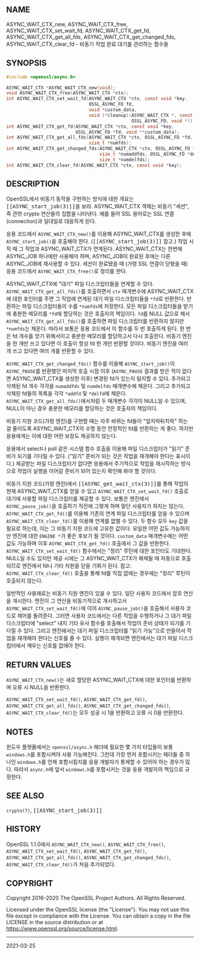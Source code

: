 ## NAME

ASYNC_WAIT_CTX_new, ASYNC_WAIT_CTX_free, ASYNC_WAIT_CTX_set_wait_fd, ASYNC_WAIT_CTX_get_fd, ASYNC_WAIT_CTX_get_all_fds, ASYNC_WAIT_CTX_get_changed_fds, ASYNC_WAIT_CTX_clear_fd - 비동기 작업 완료 대기를 관리하는 함수들

## SYNOPSIS

```c
#include <openssl/async.h>

ASYNC_WAIT_CTX *ASYNC_WAIT_CTX_new(void);
void ASYNC_WAIT_CTX_free(ASYNC_WAIT_CTX *ctx);
int ASYNC_WAIT_CTX_set_wait_fd(ASYNC_WAIT_CTX *ctx, const void *key,
                               OSSL_ASYNC_FD fd,
                               void *custom_data,
                               void (*cleanup)(ASYNC_WAIT_CTX *, const void *,
                                               OSSL_ASYNC_FD, void *));
int ASYNC_WAIT_CTX_get_fd(ASYNC_WAIT_CTX *ctx, const void *key,
                          OSSL_ASYNC_FD *fd, void **custom_data);
int ASYNC_WAIT_CTX_get_all_fds(ASYNC_WAIT_CTX *ctx, OSSL_ASYNC_FD *fd,
                               size_t *numfds);
int ASYNC_WAIT_CTX_get_changed_fds(ASYNC_WAIT_CTX *ctx, OSSL_ASYNC_FD *addfd,
                                   size_t *numaddfds, OSSL_ASYNC_FD *delfd,
                                   size_t *numdelfds);
int ASYNC_WAIT_CTX_clear_fd(ASYNC_WAIT_CTX *ctx, const void *key);
```

## DESCRIPTION

OpenSSL에서 비동기 동작을 구현하는 방식에 대한 개요는 <tt>[[ASYNC_start_job(3)]]</tt>을 보라. ASYNC_WAIT_CTX 객체는 비동기 "세션", 즉 관련 crypto 연산들의 집합을 나타낸다. 예를 들어 SSL 용어로는 SSL 연결(connection)과 일대일로 대응하게 된다.

응용 코드에서 `ASYNC_WAIT_CTX_new()`를 이용해 ASYNC_WAIT_CTX를 생성한 후에 `ASYNC_start_job()`을 호출해야 한다. (<tt>[[ASYNC_start_job(3)]]</tt> 참고.) 작업 시작 때 그 작업과 ASYNC_WAIT_CTX가 연계된다. ASYNC_WAIT_CTX는 한번에 ASYNC_JOB 하나에만 사용해야 하며, ASYNC_JOB이 완료된 후에는 다른 ASYNC_JOB에 재사용할 수 있다. 세션이 완료됐을 때 (가령 SSL 연결이 닫혔을 때) 응용 코드에서 `ASYNC_WAIT_CTX_free()`로 정리를 한다.

ASYNC_WAIT_CTX에 "대기" 파일 디스크립터들을 연계할 수 있다. `ASYNC_WAIT_CTX_get_all_fds()`를 호출하면서 `ctx` 매개변수에 ASYNC_WAIT_CTX에 대한 포인터를 주면 그 작업에 연계된 대기 파일 디스크립터들을 `*fd`로 반환한다. 반환하는 파일 디스크립터들의 수를 `*numfds`에 저장한다. 모든 파일 디스크립터들을 받기에 충분한 메모리를 `*fd`에 할당하는 것은 호출자의 책임이다. `fd`를 NULL 값으로 해서 `ASYNC_WAIT_CTX_get_all_fds()`를 호출하면 파일 디스크립터를 반환하지 않지만 `*numfds`는 채운다. 따라서 보통은 응용 코드에서 이 함수를 두 번 호출하게 된다. 한 번은 fd 개수를 얻기 위해서이고 충분한 메모리를 할당하고서 다시 호출한다. 비동기 엔진을 한 개만 쓰고 있다면 이 호출이 항상 fd 한 개만 반환할 것이다. 비동기 엔진을 여러 개 쓰고 있다면 여러 개를 반환할 수 있다.

`ASYNC_WAIT_CTX_get_changed_fds()` 함수를 이용해 `ASYNC_start_job()`이 `ASYNC_PAUSE`를 반환했던 마지막 호출 시점 이후 (`ASYNC_PAUSE` 결과를 받은 적이 없다면 ASYNC_WAIT_CTX를 생성한 이후) 변경된 fd가 있는지 탐지할 수 있다. 추가되고 삭제된 fd 개수 각각을 `numaddfds` 및 `numdelfds` 매개변수에 채운다. 그리고 추가되고 삭제된 fd들의 목록을 각각 `*addfd` 및 `*delfd`에 채운다. `ASYNC_WAIT_CTX_get_all_fds()`에서처럼 두 매개변수 각각이 NULL일 수 있으며, NULL이 아닌 경우 충분한 메모리를 할당하는 것은 호출자의 책임이다.

비동기 지원 코드(가령 엔진)를 구현할 때는 자주 바뀌는 fd들이 "엎치락뒤치락" 하는 걸 줄이도록 ASYNC_WAIT_CTX의 수명 동안 안정적인 fd를 반환하는 게 좋다. 하지만 응용에게는 이에 대한 어떤 보장도 제공하지 않는다.

응용에서 select나 poll 같은 시스템 함수 호출을 이용해 파일 디스크립터가 "읽기" 준비가 되기를 기다릴 수 있다. ("읽기" 준비가 되는 것은 작업을 재개해야 한다는 표시이다.) 제공받는 파일 디스크립터가 없다면 응용에서 주기적으로 작업을 재시작하는 방식으로 작업이 실행을 이어갈 준비가 되어 있는지 확인해 봐야 할 것이다.

비동기 지원 코드(가령 엔진)에서 <tt>[[ASYNC_get_wait_ctx(3)]]</tt>를 통해 작업의 현재 ASYNC_WAIT_CTX를 얻을 수 있고 `ASYNC_WAIT_CTX_set_wait_fd()` 호출로 대기에 사용할 파일 디스크립터를 제공할 수 있다. 보통은 엔진에서 `ASYNC_pause_job()`을 호출하기 직전에 그렇게 하며 말단 사용자가 하지는 않는다. `ASYNC_WAIT_CTX_get_fd()`를 이용해 기존의 연계 파일 디스크립터를 얻을 수 있으며 `ASYNC_WAIT_CTX_clear_fd()`를 이용해 연계를 없앨 수 있다. 두 함수 모두 `key` 값을 필요로 하는데, 이는 그 비동기 지원 코드에 고유한 값이다. 유일한 어떤 값도 가능하지만 엔진에 대한 `ENGINE *`가 좋은 후보가 될 것이다. `custom_data` 매개변수에는 어떤 값도 가능하며 이후 `ASYNC_WAIT_CTX_get_fd()` 호출에서 그 값을 반환한다. `ASYNC_WAIT_CTX_set_wait_fd()` 함수에서는 "정리" 루틴에 대한 포인터도 기대한다. NULL일 수도 있지만 제공 시에는 그 ASYNC_WAIT_CTX가 해제될 때 자동으로 호출되므로 엔진에서 fd나 기타 자원을 닫을 기회가 된다. 참고: `ASYNC_WAIT_CTX_clear_fd()` 호출을 통해 fd를 직접 없애는 경우에는 "정리" 루틴이 호출되지 않는다.

일반적인 사용례로는 비동기 지원 엔진이 있을 수 있다. 일단 사용자 코드에서 암호 연산을 개시한다. 엔진이 그 연산을 비동기적으로 개시하고서 `ASYNC_WAIT_CTX_set_wait_fd()`에 이어 `ASYNC_pause_job()`을 호출해서 사용자 코드로 제어를 돌려준다. 그러면 사용자 코드에서는 다른 작업을 수행하거나 그 대기 파일 디스크립터에 "select" 내지 기타 유사 함수를 호출해서 작업이 준비 상태가 되기를 기다릴 수 있다. 그리고 엔진에서는 대기 파일 디스크립터를 "읽기 가능"으로 만들어서 작업을 재개해야 한다는 신호를 줄 수 있다. 실행이 재개되면 엔진에서는 대기 파일 디스크립터에서 깨우는 신호를 없애야 한다.

## RETURN VALUES

`ASYNC_WAIT_CTX_new()`는 새로 할당한 ASYNC_WAIT_CTX에 대한 포인터를 반환하며 오류 시 NULL을 반환한다.

`ASYNC_WAIT_CTX_set_wait_fd()`, `ASYNC_WAIT_CTX_get_fd()`, `ASYNC_WAIT_CTX_get_all_fds()`, `ASYNC_WAIT_CTX_get_changed_fds()`, `ASYNC_WAIT_CTX_clear_fd()`는 모두 성공 시 1을 반환하고 오류 시 0을 반환한다.

## NOTES

윈도우 플랫폼에서는 `openssl/async.h` 헤더에 필요한 몇 가지 타입들이 보통 `windows.h`를 포함시켜야 사용 가능해진다. 그런데 가장 먼저 포함시키는 헤더들 중 하나인 `windows.h`를 언제 포함시킬지를 응용 개발자가 통제할 수 있어야 하는 경우가 많다. 따라서 `async.h`에 앞서 `windows.h`를 포함시키는 것을 응용 개발자의 책임으로 규정한다.

## SEE ALSO

`crypto(7)`, <tt>[[ASYNC_start_job(3)]]</tt>

## HISTORY

OpenSSL 1.1.0에서 `ASYNC_WAIT_CTX_new()`, `ASYNC_WAIT_CTX_free()`, `ASYNC_WAIT_CTX_set_wait_fd()`, `ASYNC_WAIT_CTX_get_fd()`, `ASYNC_WAIT_CTX_get_all_fds()`, `ASYNC_WAIT_CTX_get_changed_fds()`, `ASYNC_WAIT_CTX_clear_fd()`가 처음 추가되었다.

## COPYRIGHT

Copyright 2016-2020 The OpenSSL Project Authors. All Rights Reserved.

Licensed under the OpenSSL license (the "License").  You may not use this file except in compliance with the License.  You can obtain a copy in the file LICENSE in the source distribution or at <https://www.openssl.org/source/license.html>.

----

2021-03-25
